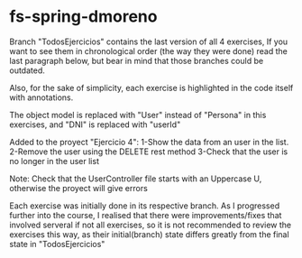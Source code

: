 # fs-spring-dmoreno

Branch "TodosEjercicios" contains the last version of all 4 exercises, If you want to see them in chronological order (the way they were done) read the last paragraph below, but bear in mind that those branches could be outdated.

Also, for the sake of simplicity, each exercise is highlighted in the code itself with annotations.

The object model is replaced with "User" instead of "Persona" in this exercises, and "DNI" is replaced with "userId"

Added to the proyect "Ejercicio 4":
1-Show the data from an user in the list.
2-Remove the user using the DELETE rest method
3-Check that the user is no longer in the user list

Note: Check that the UserController file starts with an Uppercase U, otherwise the proyect will give errors

Each exercise was initially done in its respective branch. As I progressed further into the course, I realised that there were improvements/fixes that involved serveral if not all exercises, so it is not recommended to review the exercises this way, as their initial(branch) state differs greatly from the final state in "TodosEjercicios"

